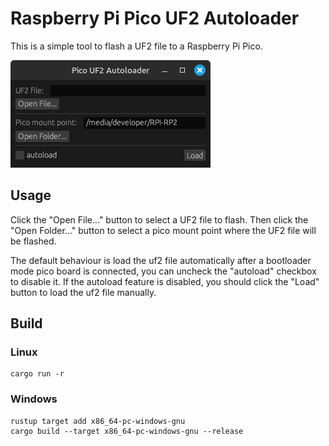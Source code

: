 # Raspberry Pi Pico UF2 Autoloader

This is a simple tool to flash a UF2 file to a Raspberry Pi Pico.

![img](./assets/app.png)


## Usage

Click the "Open File..." button to select a UF2 file to flash.
Then click the "Open Folder..." button to select a pico mount point where the UF2 file will be flashed.

The default behaviour is load the uf2 file automatically after a bootloader mode pico board is connected, you can uncheck the "autoload" checkbox to disable it. If the autoload feature is disabled, you should click the "Load" button to load the uf2 file manually.

## Build

### Linux
```shell
cargo run -r
```

### Windows
```shell
rustup target add x86_64-pc-windows-gnu
cargo build --target x86_64-pc-windows-gnu --release
```
